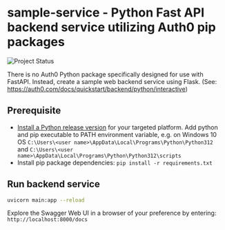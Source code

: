 # sample-service - Python Fast API backend service utilizing Auth0 pip packages

![Project Status](https://img.shields.io/badge/Status-Aborted-red)

There is no Auth0 Python package specifically designed for use with FastAPI. Instead, create a sample web backend service using Flask. (See: https://auth0.com/docs/quickstart/backend/python/interactive)

## Prerequisite

- [Install a Python release version](https://www.python.org/downloads/windows/) for your targeted platform. Add python and pip executable to PATH environment variable, e.g. on Windows 10 OS `C:\Users\<user name>\AppData\Local\Programs\Python\Python312` and `C:\Users\<user name>\AppData\Local\Programs\Python\Python312\scripts`
- Install pip package dependencies: `pip install -r requirements.txt`

## Run backend service 

```sh
uvicorn main:app --reload
```

Explore the Swagger Web UI in a browser of your preference by entering: `http://localhost:8000/docs`

